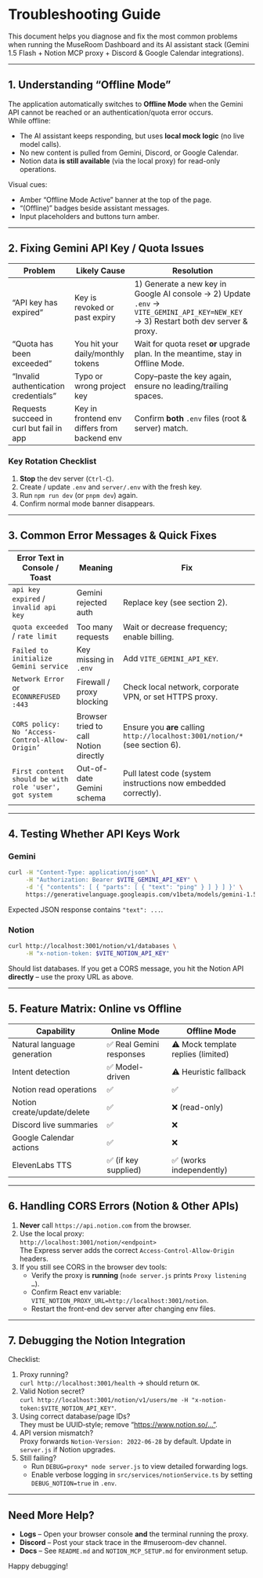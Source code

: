 # Troubleshooting Guide

This document helps you diagnose and fix the most common problems when running the MuseRoom Dashboard and its AI assistant stack (Gemini 1.5 Flash + Notion MCP proxy + Discord & Google Calendar integrations).

---

## 1. Understanding “Offline Mode”

The application automatically switches to **Offline Mode** when the Gemini API cannot be reached or an authentication/quota error occurs.  
While offline:

* The AI assistant keeps responding, but uses **local mock logic** (no live model calls).  
* No new content is pulled from Gemini, Discord, or Google Calendar.  
* Notion data **is still available** (via the local proxy) for read-only operations.

Visual cues:
* Amber “Offline Mode Active” banner at the top of the page.  
* “(Offline)” badges beside assistant messages.  
* Input placeholders and buttons turn amber.

---

## 2. Fixing Gemini API Key / Quota Issues

Problem | Likely Cause | Resolution
------- | ------------ | ----------
“API key has expired” | Key is revoked or past expiry | 1) Generate a new key in Google AI console → 2) Update `.env` → `VITE_GEMINI_API_KEY=NEW_KEY` → 3) Restart both dev server & proxy.
“Quota has been exceeded” | You hit your daily/monthly tokens | Wait for quota reset **or** upgrade plan. In the meantime, stay in Offline Mode.
“Invalid authentication credentials” | Typo or wrong project key | Copy–paste the key again, ensure no leading/trailing spaces.
Requests succeed in curl but fail in app | Key in frontend env differs from backend env | Confirm **both** `.env` files (root & server) match.

### Key Rotation Checklist

1. **Stop** the dev server (`Ctrl-C`).  
2. Create / update `.env` and `server/.env` with the fresh key.  
3. Run `npm run dev` (or `pnpm dev`) again.  
4. Confirm normal mode banner disappears.

---

## 3. Common Error Messages & Quick Fixes

Error Text in Console / Toast | Meaning | Fix
----------------------------- | --------| ---
`api key expired` / `invalid api key` | Gemini rejected auth | Replace key (see section 2).
`quota exceeded` / `rate limit` | Too many requests | Wait or decrease frequency; enable billing.
`Failed to initialize Gemini service` | Key missing in `.env` | Add `VITE_GEMINI_API_KEY`.
`Network Error` or `ECONNREFUSED :443` | Firewall / proxy blocking | Check local network, corporate VPN, or set HTTPS proxy.
`CORS policy: No ‘Access-Control-Allow-Origin’` | Browser tried to call Notion directly | Ensure you **are** calling `http://localhost:3001/notion/*` (see section 6).
`First content should be with role 'user', got system` | Out-of-date Gemini schema | Pull latest code (system instructions now embedded correctly).

---

## 4. Testing Whether API Keys Work

### Gemini

```bash
curl -H "Content-Type: application/json" \
     -H "Authorization: Bearer $VITE_GEMINI_API_KEY" \
     -d '{ "contents": [ { "parts": [ { "text": "ping" } ] } ] }' \
     https://generativelanguage.googleapis.com/v1beta/models/gemini-1.5-flash:generateContent
```

Expected JSON response contains `"text": ...`.

### Notion

```bash
curl http://localhost:3001/notion/v1/databases \
     -H "x-notion-token: $VITE_NOTION_API_KEY"
```

Should list databases. If you get a CORS message, you hit the Notion API **directly** – use the proxy URL as above.

---

## 5. Feature Matrix: Online vs Offline

Capability | Online Mode | Offline Mode
-----------|-------------|-------------
Natural language generation | ✅ Real Gemini responses | ⚠️ Mock template replies (limited)
Intent detection | ✅ Model-driven | ⚠️ Heuristic fallback
Notion read operations | ✅ | ✅
Notion create/update/delete | ✅ | ❌ (read-only)
Discord live summaries | ✅ | ❌
Google Calendar actions | ✅ | ❌
ElevenLabs TTS | ✅ (if key supplied) | ✅ (works independently)

---

## 6. Handling CORS Errors (Notion & Other APIs)

1. **Never** call `https://api.notion.com` from the browser.  
2. Use the local proxy:  
   `http://localhost:3001/notion/<endpoint>`  
   The Express server adds the correct `Access-Control-Allow-Origin` headers.
3. If you still see CORS in the browser dev tools:
   * Verify the proxy is **running** (`node server.js` prints `Proxy listening …`).
   * Confirm React env variable: `VITE_NOTION_PROXY_URL=http://localhost:3001/notion`.
   * Restart the front-end dev server after changing env files.

---

## 7. Debugging the Notion Integration

Checklist:

1. Proxy running?  
   `curl http://localhost:3001/health` → should return `OK`.
2. Valid Notion secret?  
   `curl http://localhost:3001/notion/v1/users/me -H "x-notion-token:$VITE_NOTION_API_KEY"`.
3. Using correct database/page IDs?  
   They must be UUID‐style; remove “https://www.notion.so/…”.
4. API version mismatch?  
   Proxy forwards `Notion-Version: 2022-06-28` by default. Update in `server.js` if Notion upgrades.
5. Still failing?  
   * Run `DEBUG=proxy* node server.js` to view detailed forwarding logs.  
   * Enable verbose logging in `src/services/notionService.ts` by setting `DEBUG_NOTION=true` in `.env`.

---

## Need More Help?

* **Logs** – Open your browser console **and** the terminal running the proxy.  
* **Discord** – Post your stack trace in the #museroom-dev channel.  
* **Docs** – See `README.md` and `NOTION_MCP_SETUP.md` for environment setup.

Happy debugging!
